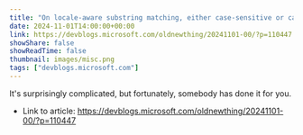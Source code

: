 ```yaml
---
title: "On locale-aware substring matching, either case-sensitive or case-insensitive"
date: 2024-11-01T14:00:00+00:00
link: https://devblogs.microsoft.com/oldnewthing/20241101-00/?p=110447
showShare: false
showReadTime: false
thumbnail: images/misc.png
tags: ["devblogs.microsoft.com"]
---
```

It's surprisingly complicated, but fortunately, somebody has done it for you.

- Link to article: https://devblogs.microsoft.com/oldnewthing/20241101-00/?p=110447